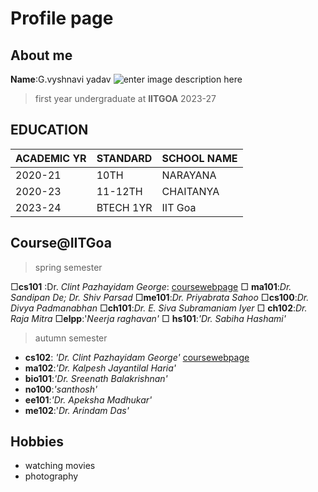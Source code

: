 # Profile page 


## About me 
**Name**:G.vyshnavi yadav
![enter image description here](https://img.freepik.com/free-photo/international-day-education-celebration_23-2150930948.jpg?t=st=1707282803~exp=1707286403~hmac=518729dfcea09a7d4e5c87bdc79d53e26bbb41014cd9d795102e1ae5f6605184&w=900)


> first year undergraduate at **IITGOA** 2023-27

## EDUCATION


|ACADEMIC YR                |STANDARD                       |SCHOOL NAME                        |
|----------------|-------------------------------|-----------------------------|
|2020-21        |10TH           |NARAYANA          |
|2020-23        |11-12TH          |CHAITANYA           |
|2023-24       |BTECH 1YR |IIT Goa|

## Course@IITGoa
>spring semester

  &square;**cs101** :Dr. *Clint Pazhayidam George*:    [coursewebpage](https://clintpgeorge.github.io/cs-101/autumn-2021/)
  &square; **ma101**:*Dr. Sandipan De; Dr. Shiv Parsad*
  &square;**me101**:*Dr. Priyabrata Sahoo*
  &square;**cs100**:*Dr. Divya Padmanabhan* 
  &square;**ch101**:*Dr. E. Siva Subramaniam Iyer*
  &square; **ch102**:*Dr. Raja Mitra* 
 &square;**elpp**:'*Neerja raghavan'*
  &square; **hs101**:*'Dr. Sabiha Hashami'*
>autumn semester
  
 - **cs102**: *'Dr. Clint Pazhayidam George'* [coursewebpage](https://clintpgeorge.github.io/cs-102/spring-2023/)
 - **ma102**:*'Dr. Kalpesh Jayantilal Haria'*
 - **bio101**:*'Dr. Sreenath Balakrishnan'*
 - **no100**:*'santhosh'*
 - **ee101**:*'Dr. Apeksha Madhukar'*
 - **me102**:'*Dr. Arindam Das'*
## Hobbies
 - watching movies 
 -  photography
 
 
